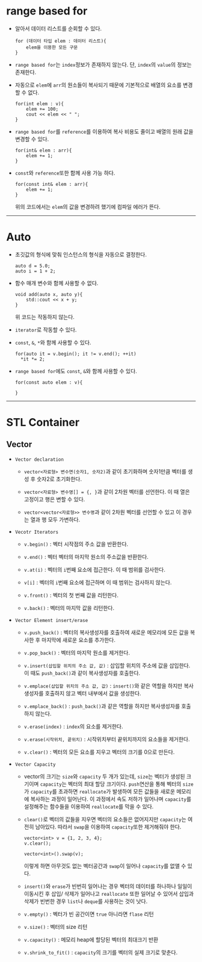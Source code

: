 # range based for
* 알아서 데이터 리스트를 순회할 수 있다.
  ```
  for (데이터 타입 elem : 데이터 리스트){
      elem을 이용한 모든 구문
  }
  ```

* `range based for`는 `index`정보가 존재하지 않는다. 단, `index`의 `value`의 정보는 존재한다.

* 자동으로 `elem`에 `arr`의 원소들이 복사되기 때문에 기본적으로 배열의 요소를 변경할 수 없다.
  ```
  for(int elem : v){
      elem += 100;
      cout << elem << " ";
  }
  ```
  
* `range based for`를 `reference`를 이용하여 복사 비용도 줄이고 배열의 원래 값을 변경할 수 있다.
  ```
  for(int& elem : arr){
      elem += 1;
  }
  ```

* `const`와 `reference`또한 함께 사용 가능 하다.
  ```
  for(const int& elem : arr){
      elem += 1;
  }
  ```
  위의 코드에서는 `elem`의 값을 변경하려 했기에 컴파일 에러가 뜬다.
***
# Auto
* 초깃값의 형식에 맞춰 인스턴스의 형식을 자동으로 결정한다.
  ```
  auto d = 5.0;
  auto i = 1 + 2;
  ```

* 함수 매개 변수와 함께 사용할 수 없다.
  ```
  void add(auto x, auto y){
      std::cout << x + y;
  }
  ```
  위 코드는 작동하지 않는다.

* `iterator`로 작동할 수 있다.

* `const`, `&`, `*`와 함께 사용할 수 있다.
  ```
  for(auto it = v.begin(); it != v.end(); ++it)
    *it *= 2;
  ```

* `range based for`에도 `const`, `&`와 함께 사용할 수 있다.
  ```
  for(const auto elem : v){

  }
  ```
***
# STL Container
## Vector
* `Vector declaration`
  * `vector<자료형> 변수면(숫자1, 숫자2)`과 같이 초기화하며 숫자1만큼 벡터를 생성 후 숫자2로 초기화한다.

  * `vector<자료형> 변수명[] = {, }`과 같이 2차원 벡터를 선언한다. 이 때 열은 고정이고 행은 변할 수 있다.

  * `vector<vector<자료형>> 변수명`과 같이 2차원 벡터를 선언할 수 있고 이 경우는 열과 행 모두 가변하다.

* `Vecotr Iterators`
  * `v.begin()` : 벡터 시작점의 주소 값을 반환한다.

  * `v.end()` : 벡터 벡터의 마지막 원소의 주소값을 반환한다.

  * `v.at(i)` : 벡터의 `i`번째 요소에 접근한다. 이 때 범위를 검사한다.

  * `v[i]` : 벡터의 `i`번째 요소에 접근하며 이 때 범위는 검사하지 않는다.

  * `v.front()` : 벡터의 첫 번째 값을 리턴한다.

  * `v.back()` : 벡터의 마지막 값을 리턴한다.

* `Vector Element insert/erase`
  * `v.push_back()` : 벡터의 복사생성자를 호출하여 새로운 메모리에 모든 값을 복사한 후 마지막에 새로운 요소를 추가한다.

  * `v.pop_back()` : 벡터의 마지막 원소를 제거한다.

  * `v.insert(삽입할 위치의 주소 값, 값)` : 삽입할 위치의 주소에 값을 삽입한다. 이 때도 `push_back()`과 같이 복사생성자를 호출한다.

  * `v.emplace(삽입할 위치의 주소 값, 값)` : `insert()`와 같은 역할을 하지만 복사생성자를 호출하지 않고 벡터 내부에서 값을 생성한다.

  * `v.emplace_back()` : `push_back()`과 같은 역할을 하지만 복사생성자를 호출하지 않는다.

  * `v.erase(index)` : `index`의 요소를 제거한다.

  * `v.erase(시작위치, 끝위치)` : 시작위치부터 끝위치까지의 요소들을 제거한다.

  * `v.clear()` : 벡터의 모든 요소를 지우고 벡터의 크기를 0으로 만든다.

* `Vector Capacity`
  * vector의 크기는 `size`와 `capacity` 두 개가 있는데, `size`는 벡터가 생성된 크기이며 `capacity`는 벡터의 최대 할당 크기이다. `push`연산을 통해 벡터의 `size`가 `capacity`를 초과하면 `reallocate`가 발생하여 모든 값들을 새로운 메모리에 복사하는 과정이 일어난다. 이 과정에서 속도 저하가 일어나며 `capacity`를 설정해주는 함수들을 이용하여 `reallocate`를 막을 수 있다.

  * `clear()`로 벡터의 값들을 지우면 벡터의 요소들은 없어지지만 `capacity`는 여전히 남아있다. 따라서 `swap`을 이용하여 `capacity`또한 제거해줘야 한다.
    ```
    vector<int> v = {1, 2, 3, 4};
    v.clear();

    vector<int>().swap(v);
    ```
    이렇게 하면 아무것도 없는 벡터공간과 `swap`이 일어나 `capacity`를 없앨 수 있다.

  * `insert()`와 `erase`가 빈번히 일어나는 경우 벡터의 데이터를 하나하나 일일이 이동시킨 후 삽입/ 삭제가 일어나고 `reallocate` 또한 일어날 수 있어서 삽입과 삭제가 빈번한 경우 `list`나 `deque`를 사용하는 것이 낫다.

  * `v.empty()` : 벡터가 빈 공간이면 `true` 아니라면 `flase` 리턴

  * `v.size()` : 벡터의 size 리턴

  * `v.capacity()` : 메모리 heap에 할당된 벡터의 최대크기 반환

  * `v.shrink_to_fit()` : `capacity`의 크기를 벡터의 실제 크기로 맞춘다.


